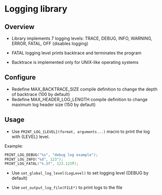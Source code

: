 # Logging library
## Overview
- Library implements 7 logging levels:
TRACE, DEBUG, INFO, WARNING, ERROR, FATAL, OFF (disables logging)

- FATAL logging level prints backtrace and terminates the program

- Backtrace is implemented only for UNIX-like operating systems 

## Configure
- Redefine MAX_BACKTRACE_SIZE compile definition to change the depth of backtrace (100 by default)
- Redefine MAX_HEADER_LOG_LENGTH compile definition to change maximum log header size (150 by default)

## Usage
- Use ```PRINT_LOG_{LEVEL}(format, arguments...)``` macro to print the log with {LEVEL} level.

Example:
```c
PRINT_LOG_DEBUG("%s", "debug log example");
PRINT_LOG_INFO("%d", 123");
PRINT_LOG_FATAL("%.3f", 123.123f);
```

- Use ```set_global_log_level(LogLevel)``` to set logging level (DEBUG by default)

- Use ```set_output_log_file(FILE*)``` to print logs to the file
